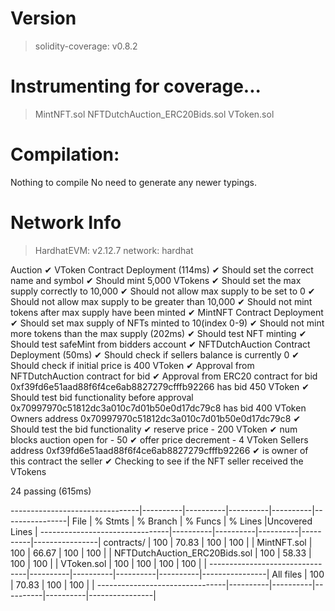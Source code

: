 # Version

> solidity-coverage: v0.8.2

# Instrumenting for coverage...

> MintNFT.sol
> NFTDutchAuction_ERC20Bids.sol
> VToken.sol

# Compilation:

Nothing to compile
No need to generate any newer typings.

# Network Info

> HardhatEVM: v2.12.7
> network: hardhat

Auction
✔ VToken Contract Deployment (114ms)
✔ Should set the correct name and symbol
✔ Should mint 5,000 VTokens
✔ Should set the max supply correctly to 10,000
✔ Should not allow max supply to be set to 0
✔ Should not allow max supply to be greater than 10,000
✔ Should not mint tokens after max supply have been minted
✔ MintNFT Contract Deployment
✔ Should set max supply of NFTs minted to 10(index 0-9)
✔ Should not mint more tokens than the max supply (202ms)
✔ Should test NFT minting
✔ Should test safeMint from bidders account
✔ NFTDutchAuction Contract Deployment (50ms)
✔ Should check if sellers balance is currently 0
✔ Should check if initial price is 400 VToken
✔ Approval from NFTDutchAuction contract for bid
✔ Approval from ERC20 contract for bid
0xf39fd6e51aad88f6f4ce6ab8827279cfffb92266 has bid 450 VToken
✔ Should test bid functionality before approval
0x70997970c51812dc3a010c7d01b50e0d17dc79c8 has bid 400 VToken
Owners address 0x70997970c51812dc3a010c7d01b50e0d17dc79c8
✔ Should test the bid functionality
✔ reserve price - 200 VToken
✔ num blocks auction open for - 50
✔ offer price decrement - 4 VToken
Sellers address 0xf39fd6e51aad88f6f4ce6ab8827279cfffb92266
✔ is owner of this contract the seller
✔ Checking to see if the NFT seller received the VTokens

24 passing (615ms)

--------------------------------|----------|----------|----------|----------|----------------|
File | % Stmts | % Branch | % Funcs | % Lines |Uncovered Lines |
--------------------------------|----------|----------|----------|----------|----------------|
contracts/ | 100 | 70.83 | 100 | 100 | |
MintNFT.sol | 100 | 66.67 | 100 | 100 | |
NFTDutchAuction_ERC20Bids.sol | 100 | 58.33 | 100 | 100 | |
VToken.sol | 100 | 100 | 100 | 100 | |
--------------------------------|----------|----------|----------|----------|----------------|
All files | 100 | 70.83 | 100 | 100 | |
--------------------------------|----------|----------|----------|----------|----------------|
